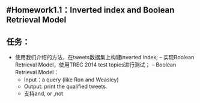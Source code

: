 #Homework1.1：Inverted index and Boolean Retrieval Model
---
## 任务：
- 使用我们介绍的方法，在tweets数据集上构建inverted index; 
– 实现Boolean Retrieval Model，使用TREC 2014 test topics进行测试； 
– Boolean Retrieval Model： 
    + Input：a query (like Ron and Weasley) 
    + Output: print the qualified tweets. 
    + 支持and, or ,not 
